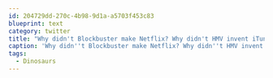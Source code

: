 ```yaml
---
id: 204729dd-270c-4b98-9d1a-a5703f453c83
blueprint: text
category: twitter
title: "Why didn't Blockbuster make Netflix? Why didn't HMV invent iTunes? Why didn't Kodak dominate digital cams?  #Dinosaurs"
caption: 'Why didn''t Blockbuster make Netflix? Why didn''t HMV invent iTunes? Why didn''t Kodak dominate digital cams?  <span class="hashtag hashtag_local">#<a href="http://tweettemp.darylchymko.ca/?tag=dinosaurs">Dinosaurs</a>'
tags:
  - Dinosaurs
---
```

